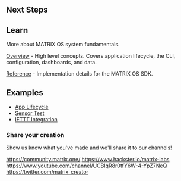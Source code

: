 ## Next Steps

## Learn

More about MATRIX OS system fundamentals. 

[Overview](../overview/index.md) - High level concepts. Covers application lifecycle, the CLI, configuration, dashboards, and data.

[Reference](../reference/index.md) - Implementation details for the MATRIX OS SDK.

## Examples

* [App Lifecycle](../examples/app-create.md)
* [Sensor Test](../examples/sensor-test.md)
* [IFTTT Integration](../examples/ifttt.md)


### Share your creation

Show us know what you've made and we'll share it to our channels! 

<https://community.matrix.one/>
<https://www.hackster.io/matrix-labs>
<https://www.youtube.com/channel/UCBIqR8r0tfY6W-4-YpZ7NeQ>
<https://twitter.com/matrix_creator>
